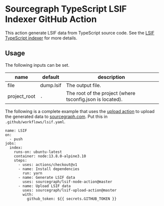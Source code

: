 # Sourcegraph TypeScript LSIF Indexer GitHub Action

This action generate LSIF data from TypeScript source code. See the [LSIF TypeScript indexer](https://github.com/sourcegraph/lsif-node) for more details.

## Usage

The following inputs can be set.

| name         | default   | description |
| ------------ | --------- | ----------- |
| file         | dump.lsif | The output file. |
| project_root | `.`       | The root of the project (where tsconfig.json is located). |

The following is a complete example that uses the [upload action](https://github.com/sourcegraph/lsif-upload-action) to upload the generated data to [sourcegraph.com](https://sourcegraph.com). Put this in `.github/workflows/lsif.yaml`.

```
name: LSIF
on:
  - push
jobs:
  index:
    runs-on: ubuntu-latest
    container: node:13.8.0-alpine3.10
    steps:
      - uses: actions/checkout@v1
      - name: Install dependencies
        run: yarn
      - name: Generate LSIF data
        uses: sourcegraph/lsif-node-action@master
      - name: Upload LSIF data
        uses: sourcegraph/lsif-upload-action@master
        with:
          github_token: ${{ secrets.GITHUB_TOKEN }}
```
